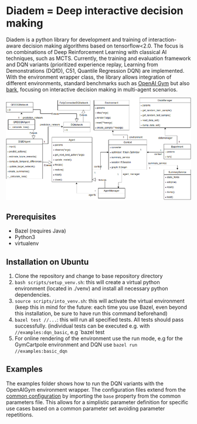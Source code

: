 # **Diadem** = **D**eep **i**nter**a**ctive **de**cision **m**aking 

Diadem is a python library for development and training of interaction-aware decision making algorithms based on tensorflow<2.0. The focus is on combinations of Deep Reinforcement Learning with classical AI techniques, such as MCTS. Currently, the training and evaluation framework and DQN variants (prioritized experience replay, Learning from Demonstrations (DQfD), C51, Quantile Regression DQN) are implemented. With the environment wrapper class, the library allows integration of different environments, standard benchmarks such as [OpenAI Gym](https://gym.openai.com/) but also [bark](https://github.com/bark-simulator/bark), focusing on interactive decision making in multi-agent scenarios.  

![diadem Architecture Overview](./doc/DiademArchitecture.png)

## Prerequisites

* Bazel (requires Java)
* Python3
* virtualenv

## Installation on Ubuntu

1. Clone the repository and change to base repository directory 
2. `bash scripts/setup_venv.sh`: this will create a virtual python environment (located in ./venv) and install all necessary python dependencies.
2. `source scripts/into_venv.sh`: this will activate the virtual environment (keep this in mind for the future: each time you use Bazel, even beyond this installation, be sure to have run this command beforehand)
4. `bazel test //...`: this will run all specified tests. All tests should pass successfully. (individual tests can be executed e.g. with `//examples:dqn_basic`, e.g `bazel test
5. For online rendering of the environment use the run mode, e.g for the GymCartpole environment and DQN use `bazel run //examples:basic_dqn`


## Examples

The examples folder shows how to run the DQN variants with the OpenAIGym environment wrapper. The configuration files extend from the [common configuration](./examples/example_params/common_parameters.yaml) by importing the `base` property from the common parameters file. This allows for a simplistic parameter definition for specific use cases based on a common parameter set avoiding parameter repetitions.

